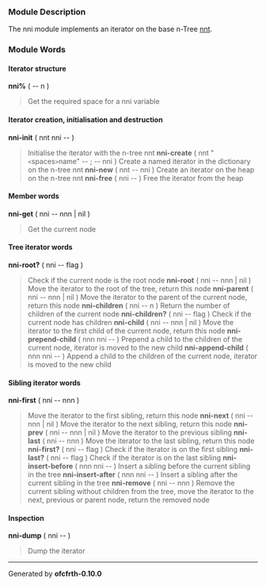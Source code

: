 ### Module Description ###
The nni module implements an iterator on the base n-Tree [nnt](nnt.md).

### Module Words ###
#### Iterator structure ####
**nni%** ( -- n )
> Get the required space for a nni variable
#### Iterator creation, initialisation and destruction ####
**nni-init** ( nnt nni -- )
> Initialise the iterator with the n-tree nnt
**nni-create** ( nnt "`<`spaces`>`name" -- ; -- nni )
> Create a named iterator in the dictionary on the n-tree nnt
**nni-new** ( nnt -- nni )
> Create an iterator on the heap on the n-tree nnt
**nni-free** ( nni -- )
> Free the iterator from the heap
#### Member words ####
**nni-get** ( nni -- nnn | nil )
> Get the current node
#### Tree iterator words ####
**nni-root?** ( nni -- flag )
> Check if the current node is the root node
**nni-root** ( nni -- nnn | nil )
> Move the iterator to the root of the tree, return this node
**nni-parent** ( nni -- nnn | nil )
> Move the iterator to the parent of the current node, return this node
**nni-children** ( nni -- n )
> Return the number of children of the current node
**nni-children?** ( nni -- flag )
> Check if the current node has children
**nni-child** ( nni -- nnn | nil )
> Move the iterator to the first child of the current node, return this node
**nni-prepend-child** ( nnn nni -- )
> Prepend a child to the children of the current node, iterator is moved to the new child
**nni-append-child** ( nnn nni -- )
> Append a child to the children of the current node, iterator is moved to the new child
#### Sibling iterator words ####
**nni-first** ( nni -- nnn )
> Move the iterator to the first sibling, return this node
**nni-next** ( nni -- nnn | nil )
> Move the iterator to the next sibling, return this node
**nni-prev** ( nni -- nnn | nil )
> Move the iterator to the previous sibling
**nni-last** ( nni -- nnn )
> Move the iterator to the last sibling, return this node
**nni-first?** ( nni -- flag )
> Check if the iterator is on the first sibling
**nni-last?** ( nni -- flag )
> Check if the iterator is on the last sibling
**nni-insert-before** ( nnn nni -- )
> Insert a sibling before the current sibling in the tree
**nni-insert-after** ( nnn nni -- )
> Insert a sibling after the current sibling in the tree
**nni-remove** ( nni -- nnn )
> Remove the current sibling without children from the tree, move the iterator to the next, previous or parent node, return the removed node
#### Inspection ####
**nni-dump** ( nni -- )
> Dump the iterator


---

Generated by **ofcfrth-0.10.0**